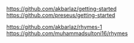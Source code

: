 https://github.com/akbarlaz/getting-started
https://github.com/preseus/getting-started

https://github.com/akbarlaz/rhymes-1
https://github.com/muhammadsultoni16/rhymes
